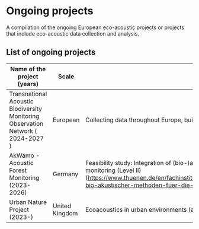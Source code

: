 # Ongoing projects

A compilation of the ongoing European eco-acoustic projects or projects that include eco-acoustic data collection and analysis. 

## List of ongoing projects

| Name of the project (years) | Scale | Short description |
|---------------------|-------|--------------------|
| Transnational Acoustic Biodiversity Monitoring Observation Network ( 2024-2027 ) | European | Collecting data throughout Europe, build complex AI tools to analyze and inform policy makers |
| AkWamo - Acoustic Forest Monitoring (2023-2026) | Germany | Feasibility study: Integration of (bio-)acoustic methods for quantifying biological diversity in national forest monitoring (Level II) (https://www.thuenen.de/en/fachinstitute/waldoekosysteme/querschnittsgruppen/naturschutz/projekte/integration-bio-akustischer-methoden-fuer-die-quantifizierung-biologischer-vielfalt-in-das-waldmonitoring-akwamo) |
| Urban Nature Project (2023-) | United Kingdom | Ecoacoustics in urban environments (alongside other monitoring methods) led by Natural History Museum, London |
